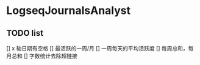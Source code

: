 # LogseqJournalsAnalyst

## TODO list
[] x 轴日期有空格
[] 最活跃的一周/月
[] 一周每天的平均活跃度
[] 每周总和，每月总和
[] 字数统计去除超链接